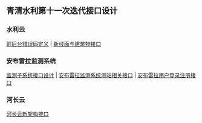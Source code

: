 

## 青清水利第十一次迭代接口设计
### 水利云

[前后台错误码定义](https://github.com/hyswqqsl/wiki/blob/master/qqsl_error_code.md) | [新线面与建筑物接口](https://github.com/hyswqqsl/wiki/blob/master/%E7%BA%BF%E9%9D%A2%E4%B8%8E%E5%BB%BA%E7%AD%91%E7%89%A9%E6%8E%A5%E5%8F%A3.md)

### 安布雷拉监测系统
 [监测子系统接口设计](https://github.com/hyswqqsl/wiki/blob/master/%E6%A3%80%E6%B5%8B%E5%AD%90%E7%B3%BB%E7%BB%9F.md) | [安布雷拉监测系统测站相关接口](https://github.com/hyswqqsl/wiki/blob/master/station.md) | [安布雷拉用户登录注册接口](https://github.com/hyswqqsl/wiki/blob/master/ten-user-account.md)

### 河长云
[河长云新架构接口](https://github.com/hyswqqsl/wiki/blob/master/%E6%B2%B3%E9%95%BF%E4%BA%91%E6%96%B0%E6%9E%B6%E6%9E%84.md)


